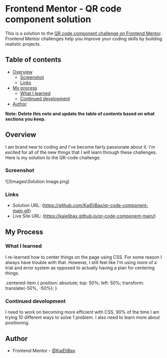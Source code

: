 # Frontend Mentor - QR code component solution

This is a solution to the [QR code component challenge on Frontend Mentor](https://www.frontendmentor.io/challenges/qr-code-component-iux_sIO_H). Frontend Mentor challenges help you improve your coding skills by building realistic projects.

## Table of contents

- [Overview](#overview)
  - [Screenshot](#screenshot)
  - [Links](#links)
- [My process](#my-process)
  - [What I learned](#what-i-learned)
  - [Continued development](#continued-development)
- [Author](#author)

**Note: Delete this note and update the table of contents based on what sections you keep.**

## Overview

I am brand new to coding and I've become fairly passionate about it. I'm excited for all of the new things that I will learn through these challenges. Here is my solution to the QR-code challenge.

### Screenshot

![](images\Solution Image.png)


### Links

- Solution URL: (https://github.com/KaiEliBax/qr-code-component-main.git)
- Live Site URL: (https://kaielibax.github.io/qr-code-component-main/)

## My Process

### What I learned

I re-learned how to center things on the page using CSS. For some reason I always have trouble with that. However, I still feel like I'm using more of a trial and error system as opposed to actually having a plan for centering things.

.centered-item {
  position: absolute;
  top: 50%;
  left: 50%;
  transform: translate(-50%, -50%);
}


### Continued development

I need to work on becoming more efficient with CSS. 90% of the time I am trying 10 different ways to solve 1 problem. I also need to learn more about positioning.

## Author

- Frontend Mentor - [@KaiEliBax](https://www.frontendmentor.io/profile/KaiEliBax)

